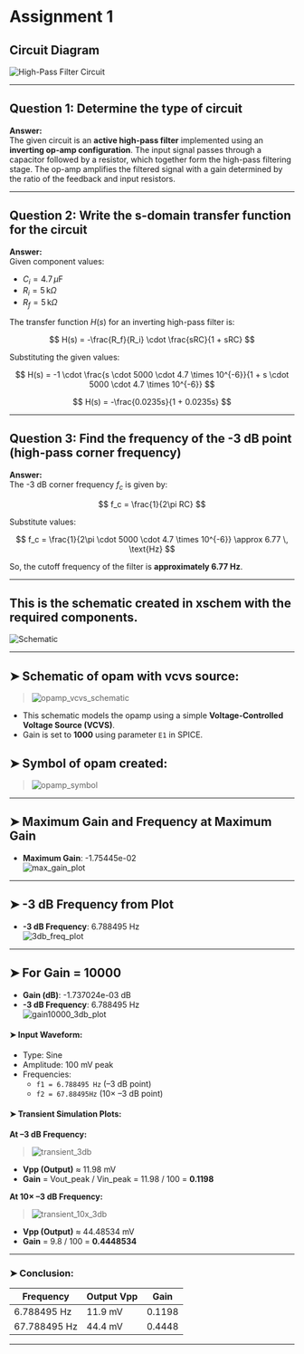 # Assignment 1

## Circuit Diagram
![High-Pass Filter Circuit](./imagesas1/Fig-d5-1-highPass.png)

---

## Question 1: Determine the type of circuit

**Answer:**  
The given circuit is an **active high-pass filter** implemented using an **inverting op-amp configuration**. The input signal passes through a capacitor followed by a resistor, which together form the high-pass filtering stage. The op-amp amplifies the filtered signal with a gain determined by the ratio of the feedback and input resistors.

---

## Question 2: Write the s-domain transfer function for the circuit

**Answer:**  
Given component values:
- $C_i = 4.7 \, \mu\text{F}$
- $R_i = 5 \, \text{k}\Omega$
- $R_f = 5 \, \text{k}\Omega$

The transfer function $H(s)$ for an inverting high-pass filter is:

$$
H(s) = -\frac{R_f}{R_i} \cdot \frac{sRC}{1 + sRC}
$$

Substituting the given values:

$$
H(s) = -1 \cdot \frac{s \cdot 5000 \cdot 4.7 \times 10^{-6}}{1 + s \cdot 5000 \cdot 4.7 \times 10^{-6}}
$$

$$
H(s) = -\frac{0.0235s}{1 + 0.0235s}
$$

---

## Question 3: Find the frequency of the -3 dB point (high-pass corner frequency)

**Answer:**  
The -3 dB corner frequency $f_c$ is given by:

$$
f_c = \frac{1}{2\pi RC}
$$

Substitute values:

$$
f_c = \frac{1}{2\pi \cdot 5000 \cdot 4.7 \times 10^{-6}} \approx 6.77 \, \text{Hz}
$$

So, the cutoff frequency of the filter is **approximately 6.77 Hz**.

---

## This is the schematic created in xschem with the required components.

![Schematic](<./imagesas1/Picture5.png>)

---

## ➤ Schematic of opam with vcvs source:

> ![opamp_vcvs_schematic](imagesas1/symmaticvcvsopam.png)

- This schematic models the opamp using a simple **Voltage-Controlled Voltage Source (VCVS)**.
- Gain is set to **1000** using parameter `E1` in SPICE.

## ➤ Symbol of opam created:

> ![opamp_symbol](imagesas1/symbolvsvsopam.png)

---

## ➤ Maximum Gain and Frequency at Maximum Gain  
- **Maximum Gain**: -1.75445e-02  
![max_gain_plot](imagesas1/hpmaxgain.png)

---

## ➤ -3 dB Frequency from Plot  
- **-3 dB Frequency**: 6.788495 Hz  
![3db_freq_plot](imagesas1/3b_freq.png)

---

## ➤ For Gain = 10000  
- **Gain (dB)**: -1.737024e-03 dB  
- **-3 dB Frequency**: 6.788495 Hz  
![gain10000_3db_plot](imagesas1/10000_gain.png)

#### ➤ Input Waveform:

- Type: Sine
- Amplitude: 100 mV peak
- Frequencies:
  - `f1 = 6.788495 Hz` (–3 dB point)
  - `f2 = 67.88495Hz` (10× –3 dB point)

#### ➤ Transient Simulation Plots:

**At –3 dB Frequency:**

> ![transient_3db](images/transient_3db.png)

- **Vpp (Output)** ≈ 11.98 mV
- **Gain** = Vout_peak / Vin_peak = 11.98 / 100 = **0.1198**

**At 10× –3 dB Frequency:**

> ![transient_10x_3db](images/transient_10x_3db.png)

- **Vpp (Output)** ≈ 44.48534 mV
- **Gain** = 9.8 / 100 = **0.4448534**

---

### ➤ Conclusion:

| Frequency      | Output Vpp | Gain     |
|----------------|------------|----------|
| 6.788495 Hz    | 11.9 mV    | 0.1198   |
| 67.788495 Hz   | 44.4 mV    | 0.4448   |

---





